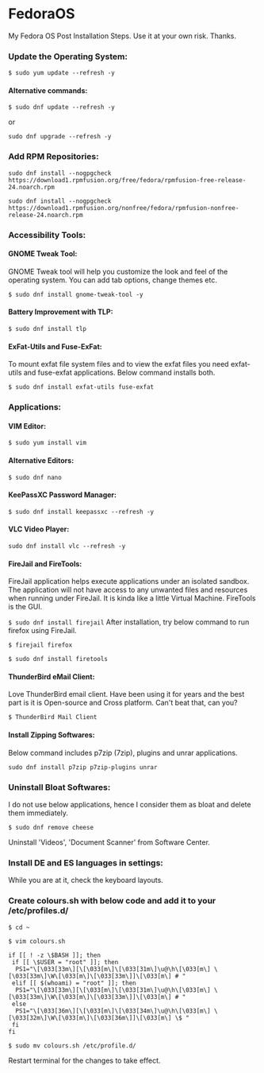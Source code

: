 # FedoraOS
My Fedora OS Post Installation Steps. Use it at your own risk. Thanks.

### Update the Operating System:

`$ sudo yum update --refresh -y`

#### Alternative commands:

`$ sudo dnf update --refresh -y`

or 

`sudo dnf upgrade --refresh -y`

### Add RPM Repositories:
```shell
sudo dnf install --nogpgcheck https://download1.rpmfusion.org/free/fedora/rpmfusion-free-release-24.noarch.rpm

sudo dnf install --nogpgcheck https://download1.rpmfusion.org/nonfree/fedora/rpmfusion-nonfree-release-24.noarch.rpm
```

### Accessibility Tools:
#### GNOME Tweak Tool:
GNOME Tweak tool will help you customize the look and feel of the operating system. You can add tab options, change themes etc.

`$ sudo dnf install gnome-tweak-tool -y`

#### Battery Improvement with TLP:
`$ sudo dnf install tlp`

#### ExFat-Utils and Fuse-ExFat:
To mount exfat file system files and to view the exfat files you need exfat-utils and fuse-exfat applications. Below command installs both.

`$ sudo dnf install exfat-utils fuse-exfat`


### Applications:
#### VIM Editor:
`$ sudo yum install vim`

#### Alternative Editors:
`$ sudo dnf nano`

#### KeePassXC Password Manager:
`$ sudo dnf install keepassxc --refresh -y`

#### VLC Video Player:
`sudo dnf install vlc --refresh -y`

#### FireJail and FireTools:
FireJail application helps execute applications under an isolated sandbox. The application will not have access to any unwanted files and resources when running under FireJail. It is kinda like a little Virtual Machine.
FireTools is the GUI.

`$ sudo dnf install firejail`
After installation, try below command to run firefox using FireJail.

`$ firejail firefox`

`$ sudo dnf install firetools`

#### ThunderBird eMail Client:

Love ThunderBird email client. Have been using it for years and the best part is it is Open-source and Cross platform. Can't beat that, can you?

`$ ThunderBird Mail Client`

#### Install Zipping Softwares:
Below command includes p7zip (7zip), plugins and unrar applications.

`sudo dnf install p7zip p7zip-plugins unrar`


### Uninstall Bloat Softwares:
I do not use below applications, hence I consider them as bloat and delete them immediately.

`$ sudo dnf remove cheese`

Uninstall 'Videos', 'Document Scanner' from Software Center.

### Install DE and ES languages in settings:

While you are at it, check the keyboard layouts.

### Create colours.sh with below code and add it to your /etc/profiles.d/

`$ cd ~` 

`$ vim colours.sh`

```shell
if [[ ! -z \$BASH ]]; then
 if [[ \$USER = "root" ]]; then
  PS1="\[\033[33m\][\[\033[m\]\[\033[31m\]\u@\h\[\033[m\] \[\033[33m\]\W\[\033[m\]\[\033[33m\]]\[\033[m\] # "
 elif [[ $(whoami) = "root" ]]; then
  PS1="\[\033[33m\][\[\033[m\]\[\033[31m\]\u@\h\[\033[m\] \[\033[33m\]\W\[\033[m\]\[\033[33m\]]\[\033[m\] # "
 else
  PS1="\[\033[36m\][\[\033[m\]\[\033[34m\]\u@\h\[\033[m\] \[\033[32m\]\W\[\033[m\]\[\033[36m\]]\[\033[m\] \$ "
 fi
fi
```

`$ sudo mv colours.sh /etc/profile.d/`

Restart terminal for the changes to take effect.

